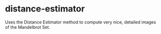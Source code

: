 distance-estimator
==================

Uses the Distance Estimator method to compute very nice, detailed images of the Mandelbrot Set.
